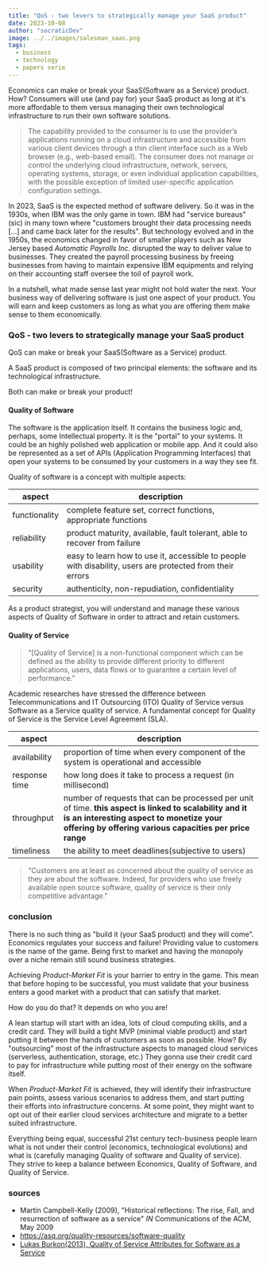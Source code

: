 ```yaml
---
title: "QoS - two levers to strategically manage your SaaS product"
date: 2023-10-08
author: "socraticDev"
image: ../../images/salesman_saas.png
tags:
  - business
  - technology
  - papers serie
---
```


Economics can make or break your SaaS(Software as a Service) product. How? Consumers
will use (and pay for) your SaaS product as long at it's more affordable to
them versus managing their own technological infrastructure to run their own
software solutions.

> The capability provided to the consumer is to use the provider’s applications
> running on a cloud infrastructure and accessible from various client devices
> through a thin client interface such as a Web browser (e.g., web-based
> email). The consumer does not manage or control the underlying cloud
> infrastructure, network, servers, operating systems, storage, or even
> individual application capabilities, with the possible exception of limited user-specific application configuration settings.

In 2023, SaaS is the expected method of software delivery. So it was in the
1930s, when IBM was the only game in town. IBM had "service bureaus"(sic) in
many town where "customers brought their data processing needs [...] and came
back later for the results". But technology evolved and in the 1950s, the
economics changed in favor of smaller players such as New Jersey based _Automatic Payrolls Inc._
disrupted the way to deliver value to businesses. They created the payroll
processing business by freeing businesses from having to maintain expensive IBM
equipments and relying on their accounting staff oversee the toil of payroll work.

In a nutshell, what made sense last year might not hold water the next. Your
business way of delivering software is just one aspect of your product.
You will earn and keep customers as long as what you are offering them make
sense to them economically.

### QoS - two levers to strategically manage your SaaS product

QoS can make or break your SaaS(Software as a Service) product.

A SaaS product is composed of two principal elements: the software and its technological
infrastructure.

Both can make or break your product!

#### Quality of Software

The software is the application itself. It contains the business logic and,
perhaps, some Intellectual property. It is the "portal" to your systems. It
could be an highly polished web application or mobile app. And
it could also be represented as a set of APIs (Application Programming
Interfaces) that open your systems to be consumed by your customers in a way
they see fit.

Quality of software is a concept with multiple aspects:

| aspect        | description                                                                                                |
| ------------- | ---------------------------------------------------------------------------------------------------------- |
| functionality | complete feature set, correct functions, appropriate functions                                             |
| reliability   | product maturity, available, fault tolerant, able to recover from failure                                  |
| usability     | easy to learn how to use it, accessible to people with disability, users are protected from their errors |
| security      | authenticity, non-repudiation, confidentiality                                                             |

As a product strategist, you will understand and manage these various aspects
of Quality of Software in order to attract and retain customers.

#### Quality of Service

> "[Quality of Service] is a non-functional component which can be defined as the ability to provide different priority to different applications, users, data flows or to guarantee a certain level of performance."

Academic researches have stressed the difference between Telecommunications and
IT Outsourcing (ITO) Quality of Service versus Software as a Service quality of service.
A fundamental concept for Quality of Service is the Service Level Agreement
(SLA). 

|aspect|description|
|-|-|
|availability|proportion of time when every component of the system is operational and accessible|
|response time |how long does it take to process a request (in millisecond)
|throughput|number of requests that can be processed per unit of time. **this aspect is linked to scalability and it is an interesting aspect to monetize your offering by offering various capacities per price range**| 
|timeliness|the ability to meet deadlines(subjective to users)|

> "Customers are at least as concerned about the quality of service as they are about the software. Indeed, for providers who use freely available open source software, quality of service is their only competitive advantage."

### conclusion

There is no such thing as "build it (your SaaS product) and they will come".
Economics regulates your success and failure! Providing value to customers is
the name of the game. Being first to market and having the monopoly over a
niche remain still sound business strategies.

Achieving _Product-Market Fit_ is your barrier to entry in the game. This mean
that before hoping to be successful, you must validate that your business
enters a good market with a product that can satisfy that market.

How do you do that? It depends on who you are! 

A lean startup will start with
an idea, lots of cloud computing skills, and a credit card. They will build a
tight MVP (minimal viable product) and start putting it between the hands of
customers as soon as possible. How? By "outsourcing" most of the infrastructure
aspects to managed cloud services (serverless, authentication, storage, etc.)
They gonna use their credit card to pay for infrastructure while putting most
of their energy on the software itself. 

When _Product-Market Fit_ is achieved, they will identify their infrastructure
pain points, assess various scenarios to address them, and start putting their efforts into
infrastructure concerns. At some point, they might want to opt out of their earlier
cloud services architecture and migrate to a better suited infrastructure.

Everything being equal, successful 21st century tech-business people learn what is not
under their control (economics, technological evolutions) and what is
(carefully managing Quality of software and Quality of service). They strive to
keep a balance between Economics, Quality of Software, and Quality of Service.

### sources

- Martin Campbell-Kelly (2009), "Historical reflections: The rise, Fall, and
  resurrection of software as a service" _IN_ Communications of the ACM, May
  2009
- https://asq.org/quality-resources/software-quality
- [Lukas Burkon(2013), Quality of Service Attributes for Software as a Service](https://www.proquest.com/openview/bdcab8b6fc19ef095a237f250132e3b3/1?pq-origsite=gscholar&cbl=2032453)